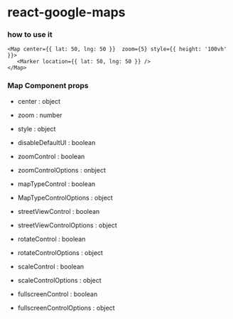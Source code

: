 # react-google-maps
### how to use it 

```
<Map center={{ lat: 50, lng: 50 }}  zoom={5} style={{ height: '100vh' }}>
   <Marker location={{ lat: 50, lng: 50 }} />
</Map>
```
 
 
 ### Map Component props 
 * center : object
 * zoom : number
 * style : object
 * disableDefaultUI : boolean
 
 * zoomControl : boolean
 * zoomControlOptions : onbject 
 
 * mapTypeControl : boolean 
 * MapTypeControlOptions : object 
 
 * streetViewControl : boolean 
 * streetViewControlOptions : object 
 
 * rotateControl : boolean 
 * rotateControlOptions : object 
 
 * scaleControl : boolean 
 * scaleControlOptions : object 
 
 * fullscreenControl : boolean 
 * fullscreenControlOptions : object 
 
